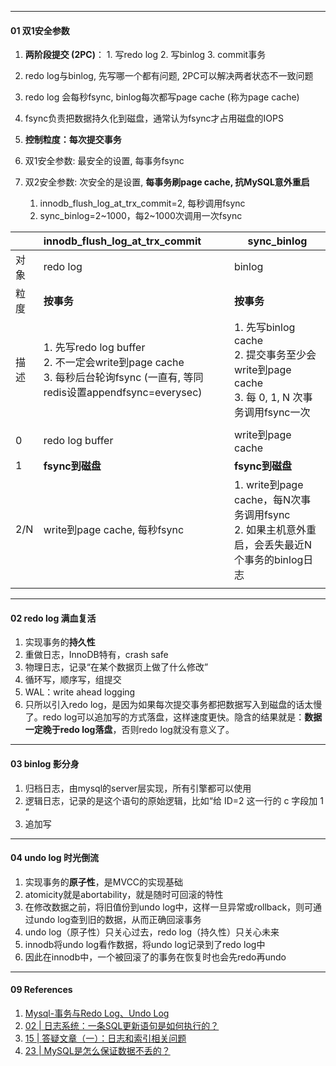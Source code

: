 

---

#### 01 双1安全参数



1. **两阶段提交 (2PC)**： 1. 写redo log 2. 写binlog 3. commit事务
2. redo log与binlog, 先写哪一个都有问题, 2PC可以解决两者状态不一致问题
2. redo log 会每秒fsync, binlog每次都写page cache (称为page cache)
2. fsync负责把数据持久化到磁盘，通常认为fsync才占用磁盘的IOPS
3. **控制粒度：每次提交事务**



1. 双1安全参数: 最安全的设置, 每事务fsync
2. 双2安全参数: 次安全的是设置, **每事务刷page cache, 抗MySQL意外重启**
   1. innodb_flush_log_at_trx_commit=2, 每秒调用fsync
   2. sync_binlog=2~1000，每2~1000次调用一次fsync



|      | innodb_flush_log_at_trx_commit                               | sync_binlog                                                  |
| ---- | :----------------------------------------------------------- | ------------------------------------------------------------ |
| 对象 | redo log                                                     | binlog                                                       |
| 粒度 | **按事务**                                                   | **按事务**                                                   |
| 描述 | 1. 先写redo log buffer<br />2. 不一定会write到page cache<br />3. 每秒后台轮询fsync (一直有, 等同redis设置appendfsync=everysec) | 1. 先写binlog cache<br />2. 提交事务至少会write到page cache<br />3. 每 0, 1, N 次事务调用fsync一次 |
|      |                                                              |                                                              |
| 0    | redo log buffer                                              | write到page cache                                            |
| 1    | **fsync到磁盘**                                              | **fsync到磁盘**                                              |
| 2/N  | write到page cache, 每秒fsync                                 | 1. write到page cache，每N次事务调用fsync<br />2. 如果主机意外重启，会丢失最近N个事务的binlog日志 |
|      |                                                              |                                                              |



---

#### 02 redo  log 满血复活

1. 实现事务的**持久性**
2. 重做日志，InnoDB特有，crash safe
3. 物理日志，记录“在某个数据页上做了什么修改”
4. 循环写，顺序写，组提交
5. WAL：write ahead logging
6. 只所以引入redo log，是因为如果每次提交事务都把数据写入到磁盘的话太慢了。redo log可以追加写的方式落盘，这样速度更快。隐含的结果就是：**数据一定晚于redo log落盘**，否则redo log就没有意义了。



----

#### 03 binlog  影分身

1. 归档日志，由mysql的server层实现，所有引擎都可以使用
2. 逻辑日志，记录的是这个语句的原始逻辑，比如“给 ID=2 这一行的 c 字段加 1 ”
3. 追加写



----

#### 04 undo log 时光倒流

1. 实现事务的**原子性**，是MVCC的实现基础
2. atomicity就是abortability，就是随时可回滚的特性
3. 在修改数据之前，将旧值份到undo log中，这样一旦异常或rollback，则可通过undo log查到旧的数据，从而正确回滚事务
4. undo log（原子性）只关心过去，redo log（持久性）只关心未来
5. innodb将undo log看作数据，将undo log记录到了redo log中
6. 因此在innodb中，一个被回滚了的事务在恢复时也会先redo再undo





----

#### 09 References

1. [Mysql-事务与Redo Log、Undo Log](https://yq.aliyun.com/articles/592937)
2. [02 | 日志系统：一条SQL更新语句是如何执行的？](https://time.geekbang.org/column/article/68633)
3. [15 | 答疑文章（一）：日志和索引相关问题](https://time.geekbang.org/column/article/73161)
4. [23 | MySQL是怎么保证数据不丢的？](https://time.geekbang.org/column/article/76161)

